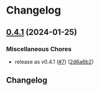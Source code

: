 # Changelog

## [0.4.1](https://github.com/bihealth/reev-frontend-lib/compare/v0.4.0...v0.4.1) (2024-01-25)


### Miscellaneous Chores

* release as v0.4.1 ([#7](https://github.com/bihealth/reev-frontend-lib/issues/7)) ([2d6a6b2](https://github.com/bihealth/reev-frontend-lib/commit/2d6a6b252ff8d528a12ff10c95709552dcf69c6a))

## Changelog
